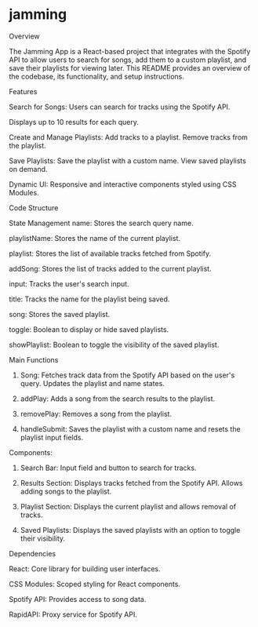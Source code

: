 # jamming
Overview

The Jamming App is a React-based project that integrates with the Spotify API to allow users to search for songs, add them to a custom playlist, and save their playlists for viewing later. This README provides an overview of the codebase, its functionality, and setup instructions.


Features

Search for Songs:
Users can search for tracks using the Spotify API.

Displays up to 10 results for each query.

Create and Manage Playlists: Add tracks to a playlist.
Remove tracks from the playlist.

Save Playlists:
Save the playlist with a custom name.
View saved playlists on demand.

Dynamic UI:
Responsive and interactive components styled using CSS Modules.


Code Structure

State Management
name: Stores the search query name.

playlistName: Stores the name of the current playlist.

playlist: Stores the list of available tracks fetched from Spotify.

addSong: Stores the list of tracks added to the current playlist.

input: Tracks the user's search input.

title: Tracks the name for the playlist being saved.
                                                        
song: Stores the saved playlist.

toggle: Boolean to display or hide saved playlists.

showPlaylist: Boolean to toggle the visibility of the saved playlist.



Main Functions
1. Song:
Fetches track data from the Spotify API based on the user's query.
Updates the playlist and name states.

2. addPlay:
Adds a song from the search results to the playlist.

3. removePlay:
Removes a song from the playlist.

4. handleSubmit:
Saves the playlist with a custom name and resets the playlist input fields.

Components:

1. Search Bar:
Input field and button to search for tracks.


3. Results Section:
Displays tracks fetched from the Spotify API.
Allows adding songs to the playlist.

4. Playlist Section:
Displays the current playlist and allows removal of tracks.

5. Saved Playlists:
Displays the saved playlists with an option to toggle their visibility.

Dependencies

React: Core library for building user interfaces.


CSS Modules: Scoped styling for React components.

Spotify API: Provides access to song data.


RapidAPI: Proxy service for Spotify API.
